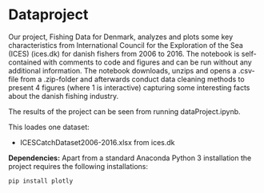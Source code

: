 # Dataproject

Our project, Fishing Data for Denmark, analyzes and plots some key characteristics from International Council for the Exploration of the Sea (ICES) (ices.dk) for danish fishers from 2006 to 2016. The notebook is self-contained with comments to code and figures and can be run without any additional information. The notebook downloads, unzips and opens a .csv-file from a .zip-folder and afterwards conduct data cleaning methods to present 4 figures (where 1 is interactive) capturing some interesting facts about the danish fishing industry.

The results of the project can be seen from running dataProject.ipynb.

This loades one dataset:
- ICESCatchDataset2006-2016.xlsx from ices.dk

**Dependencies:** Apart from a standard Anaconda Python 3 installation the project requires the following installations:

`pip install plotly`
